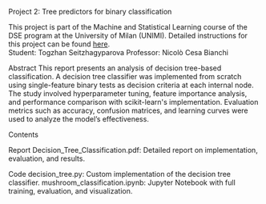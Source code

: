 Project 2: Tree predictors for binary classification

This project is part of the Machine and Statistical Learning course of the DSE program at the University of Milan (UNIMI).  Detailed instructions for this project can be found [here](https://archive.ics.uci.edu/dataset/848/secondary+mushroom+dataset).  
Student: Togzhan Seitzhagyparova
Professor: Nicolò Cesa Bianchi

Abstract
This report presents an analysis of decision tree-based classification. A decision tree classifier was implemented from scratch using single-feature binary tests as decision criteria at each internal node. The study involved hyperparameter tuning, feature importance analysis, and performance comparison with scikit-learn's implementation. Evaluation metrics such as accuracy, confusion matrices, and learning curves were used to analyze the model’s effectiveness.

Contents

Report
Decision_Tree_Classification.pdf: Detailed report on implementation, evaluation, and results.

Code
decision_tree.py: Custom implementation of the decision tree classifier.
mushroom_classification.ipynb: Jupyter Notebook with full training, evaluation, and visualization.
